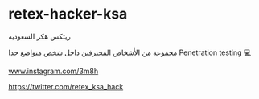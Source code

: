 # retex-hacker-ksa
ريتكس هكر السعوديه 

‏‏‏‏‏‏‏‏‏‏مجموعة من الأشخاص المحترفين داخل شخص متواضع جدا Penetration testing 💻


www.instagram.com/3m8h

https://twitter.com/retex_ksa_hack




